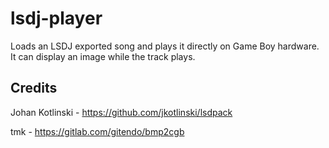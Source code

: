# lsdj-player
Loads an LSDJ exported song and plays it directly on Game Boy hardware. It can display an image while the track plays.

## Credits
Johan Kotlinski - https://github.com/jkotlinski/lsdpack

tmk - https://gitlab.com/gitendo/bmp2cgb
